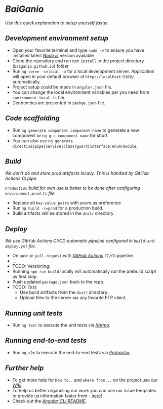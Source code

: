 # _BaiGanio_
_Use this quick explanation to setup yourself faster._
## _Development environment setup_
- Open your favorite terminal and type `node -v` to ensure you have installed latest [_Node.js_](https://nodejs.org) version available
- Clone the repository and run `npm install` in the project directory (`baiganio.github.io`) folder
- Run `ng serve -c=local -o` for a local development server. Application will open in your default browser at `http://localhost:5300/` automatically. 
- Project setup could be made in `angular.json` file.
- You can change the local environment variables per you need from `environment.local.ts` file.
- Dendencies are presented in `packge.json` file.
## _Code scaffolding_
- Run `ng generate component component-name` to generate a new component or `ng g c component-name` for short. 
- You can also use `ng generate directive|pipe|service|class|guard|interface|enum|module`.
## _Build_
_We don't do and store prod artifacts locally. This is handled by GitHub Actions CI pipe._

_`Production` build for own use is better to be done after configuring `environment.prod.ts` file._
- Replace all `key-value pairs` with yours as preference
- Run `ng build -c=prod` for a production build.
- Build artifacts will be stored in the `dist/` directory. 
## _Deploy_
_We use GitHub Actions CI/CD automatic pipeline configured in `build-and-deploy.yml` file._
  - On `push` or `pull-request` with [_GitHub Actions_](https://docs.github.com/en/free-pro-team@latest/actions) `CI/CD` pipeline.
  - ...
  - TODO: Versioning:
   - Running `npm run build` locally will automatically run the prebuild script as first step.
   - Push updated `package.json` back to the repo.
- TODO: _Test:_
  - Use build artifacts from the `dist/` directory. 
  - Upload files to the server via any favorite FTP client.
## _Running unit tests_
- Run `ng test` to execute the unit tests via [_Karma_](https://karma-runner.github.io).
## _Running end-to-end tests_
- Run `ng e2e` to execute the end-to-end tests via [_Protractor_](http://www.protractortest.org/).

## _Further help_
- To get more help for `how to..` and `where from...` on the project use our [_Wiki_](https://github.com/BaiGanio/baiganio.github.io/wiki).
- To help us better organizing our work you can use our issue templates to provide us information faster from - [here!](https://github.com/BaiGanio/baiganio.github.io/issues/new/choose)
- Check out the [_Angular CLI README_](https://github.com/angular/angular-cli/blob/master/README.md).
